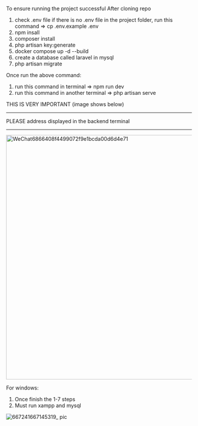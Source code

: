 To ensure running the project successful
After cloning repo

1. check .env file
if there is no .env file in the project folder, run this command => cp .env.example .env
2. npm insall
3. composer install 
4. php artisan key:generate
5. docker compose up -d --build
6. create a database called laravel in mysql
7. php artisan migrate

Once run the above command: 
1. run this command in terminal => npm run dev 
2. run this command in another terminal => php artisan serve 

THIS IS VERY IMPORTANT (image shows below)
*********************************
PLEASE address displayed in the backend terminal
*********************************

<img width="664" alt="WeChat6866408f4499072f9e1bcda00d6d4e71" src="https://user-images.githubusercontent.com/116324663/198906626-f5b3fc80-1c2b-447e-96b0-94cf2534b0fa.png">

For windows: 
1. Once finish the 1-7 steps
2. Must run xampp and mysql 

![667241667145319_ pic](https://user-images.githubusercontent.com/116324663/198906647-9339964d-f034-431a-a3bb-8c51cf22a9bc.jpg)


